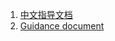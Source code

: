 1. [中文指导文档](https://github.com/1847123212/esp32_mpy/blob/master/README_zh_CN.md)
2. [Guidance document](https://github.com/1847123212/esp32_mpy/blob/master/README_en.md)

